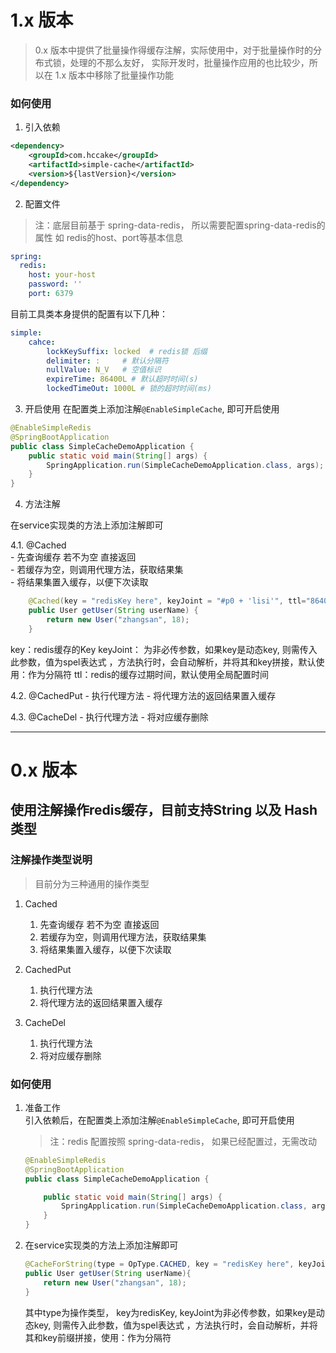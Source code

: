 # 1.x 版本
> 0.x 版本中提供了批量操作得缓存注解，实际使用中，对于批量操作时的分布式锁，处理的不那么友好，
>实际开发时，批量操作应用的也比较少，所以在 1.x 版本中移除了批量操作功能

### 如何使用
1. 引入依赖
```xml
<dependency>
    <groupId>com.hccake</groupId>
    <artifactId>simple-cache</artifactId>
    <version>${lastVersion}</version>
</dependency>
```
    
2. 配置文件    
> 注：底层目前基于 spring-data-redis， 所以需要配置spring-data-redis的属性
> 如 redis的host、port等基本信息      
```yaml
spring:
  redis:
    host: your-host
    password: ''
    port: 6379
```

目前工具类本身提供的配置有以下几种：
```yaml
simple:
    cahce:
        lockKeySuffix: locked  # redis锁 后缀
        delimiter: :     # 默认分隔符
        nullValue: N_V   # 空值标识
        expireTime: 86400L # 默认超时时间(s)
        lockedTimeOut: 1000L # 锁的超时时间(ms)
```

3. 开启使用
在配置类上添加注解`@EnableSimpleCache`, 即可开启使用
                                            
```java
@EnableSimpleRedis
@SpringBootApplication
public class SimpleCacheDemoApplication {   
    public static void main(String[] args) {
        SpringApplication.run(SimpleCacheDemoApplication.class, args);
    }
}
```

4. 方法注解

在service实现类的方法上添加注解即可

4.1. @Cached  
    - 先查询缓存 若不为空 直接返回  
    - 若缓存为空，则调用代理方法，获取结果集  
    - 将结果集置入缓存，以便下次读取  
    
```java
    @Cached(key = "redisKey here", keyJoint = "#p0 + 'lisi'", ttl="86400")
    public User getUser(String userName) {
        return new User("zhangsan", 18);
    }
```
key：redis缓存的Key
keyJoint： 为非必传参数，如果key是动态key, 则需传入此参数，值为spel表达式
，方法执行时，会自动解析，并将其和key拼接，默认使用：作为分隔符
ttl：redis的缓存过期时间，默认使用全局配置时间

4.2. @CachedPut
    - 执行代理方法
    - 将代理方法的返回结果置入缓存
    
4.3. @CacheDel
    - 执行代理方法
    - 将对应缓存删除


---
# 0.x 版本 
##  使用注解操作redis缓存，目前支持String 以及 Hash类型

### 注解操作类型说明
> 目前分为三种通用的操作类型

1. Cached
    1. 先查询缓存 若不为空 直接返回
    2. 若缓存为空，则调用代理方法，获取结果集
    3. 将结果集置入缓存，以便下次读取
    
2. CachedPut
    1. 执行代理方法
    2. 将代理方法的返回结果置入缓存
    
3. CacheDel
    1. 执行代理方法
    2. 将对应缓存删除
    
    
### 如何使用

1. 准备工作  
    引入依赖后，在配置类上添加注解`@EnableSimpleCache`, 即可开启使用
    > 注：redis 配置按照 spring-data-redis， 如果已经配置过，无需改动

    ```java
    @EnableSimpleRedis
    @SpringBootApplication
    public class SimpleCacheDemoApplication {
    
        public static void main(String[] args) {
            SpringApplication.run(SimpleCacheDemoApplication.class, args);
        }
    }
    ```

2. 在service实现类的方法上添加注解即可

    ```java
    @CacheForString(type = OpType.CACHED, key = "redisKey here", keyJoint = "#p0 + 'lisi'")
    public User getUser(String userName){
        return new User("zhangsan", 18);
    }
    ```

    其中type为操作类型， key为redisKey, keyJoint为非必传参数，如果key是动态key, 则需传入此参数，值为spel表达式
    ，方法执行时，会自动解析，并将其和key前缀拼接，使用：作为分隔符